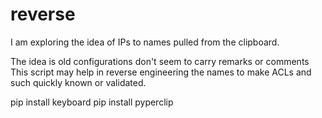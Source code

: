 # reverse
I am exploring the idea of IPs to names pulled from the clipboard.

The idea is old configurations don't seem to carry remarks or comments
This script may help in reverse engineering the names to make ACLs and such
quickly known or validated.

pip install keyboard
pip install pyperclip
